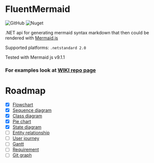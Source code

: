 # FluentMermaid
![GitHub](https://img.shields.io/github/license/wowbios/FluentMermaid)
![Nuget](https://img.shields.io/nuget/v/FluentMermaid?color=blue)

.NET api for generating mermaid syntax markdown that then could be rendered with [Mermaid.js](https://mermaid-js.github.io/mermaid/#/)

Supported platforms: `.netstandard 2.0`

Tested with Mermaid js v9.1.1

### For examples look at [WIKI repo page](https://github.com/wowbios/FluentMermaid/wiki/)

# Roadmap
- [x] [Flowchart](https://mermaid-js.github.io/mermaid/#/flowchart)
- [x] [Sequence diagram](https://mermaid-js.github.io/mermaid/#/sequenceDiagram)
- [x] [Class diagram](https://mermaid-js.github.io/mermaid/#/classDiagram)
- [x] [Pie chart](https://mermaid-js.github.io/mermaid/#/pie)
- [x] [State diagram](https://mermaid-js.github.io/mermaid/#/stateDiagram)
- [ ] [Entity relationship](https://mermaid-js.github.io/mermaid/#/entityRelationshipDiagram)
- [ ] [User journey](https://mermaid-js.github.io/mermaid/#/user-journey)
- [ ] [Gantt](https://mermaid-js.github.io/mermaid/#/gantt)
- [ ] [Requirement](https://mermaid-js.github.io/mermaid/#/requirementDiagram)
- [ ] [Git graph](https://mermaid-js.github.io/mermaid/#/gitgraph)
